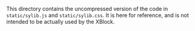 This directory contains the uncompressed version of the code in
`static/sylib.js` and `static/sylib.css`. It is here for reference,
and is not intended to be actually used by the XBlock.
